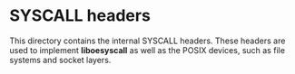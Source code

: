 SYSCALL headers
===============

This directory contains the internal SYSCALL headers. These headers are used to
implement **liboesyscall** as well as the POSIX devices, such as file systems
and socket layers.

